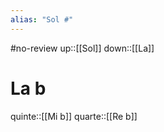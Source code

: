 ```yaml
---
alias: "Sol #"
---
```

#no-review 
up::[[Sol]]
down::[[La]]
# La b

quinte::[[Mi b]]
quarte::[[Re b]]

